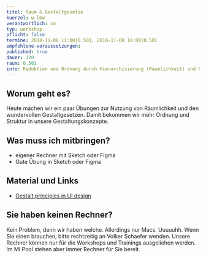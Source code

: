 ```yaml
---
titel: Raum & Gestaltgesetze
kuerzel: w-lmw
verantwortlich: cn
typ: workshop
pflicht: false
termine: 2018-11-08 11:00|0.501, 2018-11-08 16:00|0.501
empfohlene-voraussetzungen:
published: true
dauer: 120
raum: 0.501
info: Reduktion und Ordnung durch Hierarchisierung (Räumlichkeit) und Gestaltgesetze
---
```


## Worum geht es?
Heute machen wir ein paar Übungen zur Nutzung von Räumlichkeit und den wundervollen Gestaltgesetzen. Damit bekommen wir mehr Ordnung und Struktur in unsere Gestaltungskonzepte.

## Was muss ich mitbringen?
- eigener Rechner mit Sketch oder Figma
- Gute Übung in Sketch oder Figma

## Material und Links

- [Gestalt principles in UI design](https://medium.muz.li/gestalt-principles-in-ui-design-6b75a41e9965)

## Sie haben keinen Rechner?
Kein Problem, denn wir haben welche. Allerdings nur Macs. Uuuuuhh. Wenn Sie einen brauchen, bitte rechtzeitig an Volker Schaefer wenden. Unsere Rechner können nur für die Workshops und Trainings ausgeliehen werden. Im MI Pool stehen aber immer Rechner für Sie bereit.
